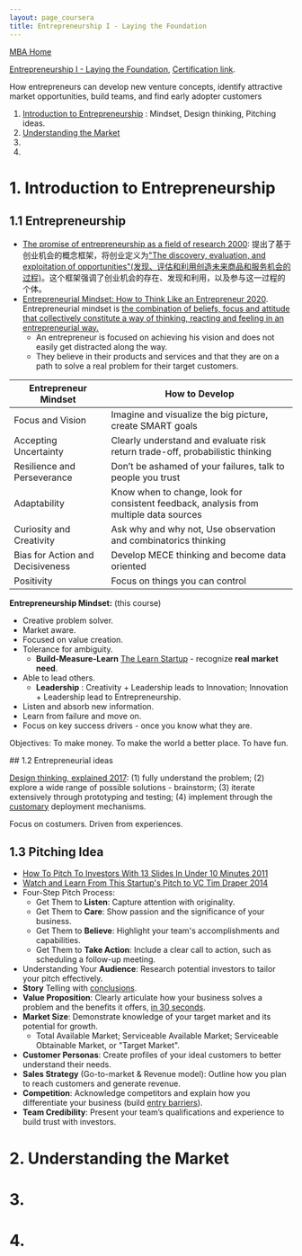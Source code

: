 ```yaml
---
layout: page_coursera
title: Entrepreneurship I - Laying the Foundation
---
```


[MBA Home](../../0index)

[Entrepreneurship I - Laying the Foundation](https://www.coursera.org/learn/entrepreneurship-1/home/week/1), [Certification link](https://www.coursera.org/account/accomplishments/verify/).

How entrepreneurs can develop new venture concepts, identify attractive market opportunities, build teams, and find early adopter customers
1. [Introduction to Entrepreneurship](#l1) : Mindset, Design thinking, Pitching ideas.
2. [Understanding the Market](#l2)
3. [](#l3)
4. [](#l4)


<a name="l1"></a>
# 1. Introduction to Entrepreneurship

## 1.1 Entrepreneurship
<p></p>

* [The promise of entrepreneurship as a field of research 2000](https://entrepreneurscommunicate.pbworks.com/f/Shane%2520%252B%2520Venkat%2520-%2520Ent%2520as%2520field.pdf): 提出了基于创业机会的概念框架，将创业定义为<u>"The discovery, evaluation, and exploitation of opportunities"(发现、评估和利用创造未来商品和服务机会的过程)</u>。这个框架强调了创业机会的存在、发现和利用，以及参与这一过程的个体。
* [Entrepreneurial Mindset: How to Think Like an Entrepreneur 2020](https://www.founderjar.com/entrepreneurial-mindset/). Entrepreneurial mindset is <u>the combination of beliefs, focus and attitude that collectively constitute a way of thinking, reacting and feeling in an entrepreneurial way.</u>
  * An entrepreneur is focused on achieving his vision and does not easily get distracted along the way.
  * They believe in their products and services and that they are on a path to solve a real problem for their target customers.

| Entrepreneur Mindset          | How to Develop                                                                 |
|-------------------------------|---------------------------------------------------------------------------------|
| Focus and Vision              | Imagine and visualize the big picture, create SMART goals                         |
| Accepting Uncertainty          | Clearly understand and evaluate risk return trade-off, probabilistic thinking    |
| Resilience and Perseverance    | Don’t be ashamed of your failures, talk to people you trust                       |
| Adaptability                  | Know when to change, look for consistent feedback, analysis from multiple data sources |
| Curiosity and Creativity       | Ask why and why not, Use observation and combinatorics thinking                   |
| Bias for Action and Decisiveness| Develop MECE thinking and become data oriented                                   |
| Positivity                    | Focus on things you can control                                                |


**Entrepreneurship Mindset:** (this course)
* Creative problem solver.
* Market aware.
* Focused on value creation.
* Tolerance for ambiguity.
  * **Build-Measure-Learn** [The Learn Startup](/Study/MBA/company/03leanstartup) - recognize **real market need**.
* Able to lead others.
  * **Leadership** : Creativity + Leadership leads to Innovation; Innovation + Leadership lead to Entrepreneurship.
* Listen and absorb new information.
* Learn from failure and move on.
* Focus on key success drivers - once you know what they are.

<h>Objectives: To make money. To make the world a better place. To have fun.</h>
<p></p>
## 1.2 Entrepreneurial ideas

[Design thinking, explained 2017](https://mitsloan.mit.edu/ideas-made-to-matter/design-thinking-explained): (1) fully understand the problem; (2) explore a wide range of possible solutions - brainstorm; (3) iterate extensively through prototyping and testing; (4) implement through the <u>customary</u> deployment mechanisms.

Focus on costumers. Driven from experiences.

## 1.3 Pitching Idea
<p></p>

* [How To Pitch To Investors With 13 Slides In Under 10 Minutes 2011](https://www.youtube.com/watch?v=f-m8G9DMTZQ)
* [Watch and Learn From This Startup's Pitch to VC Tim Draper 2014](https://www.youtube.com/watch?v=18H5FBoGL3o)
* Four-Step Pitch Process:
  * Get Them to **Listen**: Capture attention with originality.
  * Get Them to **Care**: Show passion and the significance of your business.
  * Get Them to **Believe**: Highlight your team's accomplishments and capabilities.
  * Get Them to **Take Action**: Include a clear call to action, such as scheduling a follow-up meeting.
* Understanding Your **Audience**: Research potential investors to tailor your pitch effectively.
* **Story** Telling with <u>conclusions</u>.
* **Value Proposition**: Clearly articulate how your business solves a problem and the benefits it offers, <u>in 30 seconds</u>.
* **Market Size**: Demonstrate knowledge of your target market and its potential for growth.
  * Total Available Market; Serviceable Available Market; Serviceable Obtainable Market, or "Target Market".
* **Customer Personas**: Create profiles of your ideal customers to better understand their needs.
* **Sales Strategy** (Go-to-market & Revenue model): Outline how you plan to reach customers and generate revenue.
* **Competition**: Acknowledge competitors and explain how you differentiate your business (build <u>entry barriers</u>).
* **Team Credibility**: Present your team’s qualifications and experience to build trust with investors.

<a name="l2"></a>
# 2. Understanding the Market

<a name="l3"></a>
# 3.

<a name="l4"></a>
# 4.
